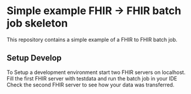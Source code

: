 # Simple example FHIR -> FHIR batch job skeleton

This repository contains a simple example of a FHIR to FHIR batch job.

## Setup Develop

To Setup a development environment start two FHIR servers on localhost.
Fill the first FHIR server with testdata and run the batch job in your IDE
Check the second FHIR server to see how your data was transferred.
